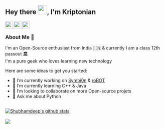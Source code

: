 ## Hey there <img src="https://github.com/TheDudeThatCode/TheDudeThatCode/blob/master/Assets/Hi.gif" width="29px">, I'm Kriptonian

<a href="https://www.linkedin.com/in/sawan-bhattacharya-903a96204/">
  <img align="left" width="24px" src="https://github.com/TheDudeThatCode/TheDudeThatCode/blob/master/Assets/Linkedin.svg"  />
</a>
<a href="https://twitter.com/kriptonian8">
  <img align="left" width="24px" src="https://github.com/TheDudeThatCode/TheDudeThatCode/blob/master/Assets/Twitter.svg"  />
</a>
<a href="https://www.instagram.com/_kriptonian/">
  <img align="left" width="24px" src="https://github.com/TheDudeThatCode/TheDudeThatCode/blob/master/Assets/Instagram.svg"  />
</a>
</br>

### About Me 🚀
I'm an Open-Source enthusiast from India :india: & currently I am a class 12th passout :classical_building: 
</br>
I'm a pure geek who loves learning new technology

Here are some ideas to get you started:

- 🔭 I’m currently working on [Symbi0n](https://github.com/kriptonian1/Symbi0n) & [roBOT](https://github.com/kriptonian1/roBOT)
- 🌱 I’m currently learning C++ & Java
- 👯 I’m looking to collaborate on more Open-source projets
- 💬 Ask me about Python


##
<a href="https://github.com/kriptonian1">
 <img align="center" src="https://github-readme-stats.vercel.app/api?username=kriptonian1&show_icons=true&theme=dark&line_height=27" alt="Shubhamdeep's github stats"/>
</a>
</br>
</br>
<a href="https://github.com/kriptonian1">
  <img align="center" src="https://github-readme-stats.vercel.app/api/top-langs/?username=kriptonian1&theme=dark&hide_langs_below=1" />
</a>

<!--
**kriptonian1/kriptonian1** is a ✨ _special_ ✨ repository because its `README.md` (this file) appears on your GitHub profile.

Here are some ideas to get you started:

- 🔭 I’m currently working on ...
- 🌱 I’m currently learning ...
- 👯 I’m looking to collaborate on ...
- 🤔 I’m looking for help with ...
- 💬 Ask me about ...
- 📫 How to reach me: ...
- 😄 Pronouns: ...
- ⚡ Fun fact: ...
-->
